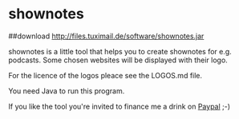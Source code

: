 # shownotes

##download
http://files.tuximail.de/software/shownotes.jar

shownotes is a little tool that helps you to create shownotes for e.g. podcasts. Some chosen websites will be displayed with their logo.

For the licence of the logos pleace see the LOGOS.md file. 

You need Java to run this program.

If you like the tool you're invited to finance me a drink on <a href="https://paypal.me/ohrennahrung">Paypal</a> ;-)
